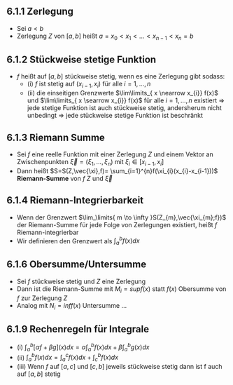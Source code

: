 ## 6.1.1 Zerlegung
- Sei $a<b$ 
- Zerlegung $Z$ von $[a,b]$ heißt $a=x_{0}<x_{1}<\dots<x_{n-1}<x_{n}=b$
## 6.1.2 Stückweise stetige Funktion
- $f$ heißt auf $[a,b]$ stückweise stetig, wenn es eine Zerlegung gibt sodass:
	- (i) $f$ ist stetig auf $(x_{i-1},x_{i})$ für alle $i=1,\dots,n$
	- (ii) die einseitigen Grenzwerte $\lim\limits_{ x \nearrow x_{i}} f(x)$ und $\lim\limits_{ x \searrow x_{i}} f(x)$ für alle $i=1,\dots,n$ existiert
$\Rightarrow$ jede stetige Funktion ist auch stückweise stetig, andersherum nicht unbedingt
$\Rightarrow$ jede stückweise stetige Funktion ist beschränkt
## 6.1.3 Riemann Summe
- Sei $f$ eine reelle Funktion mit einer Zerlegung $Z$ und einem Vektor an Zwischenpunkten $\vec{\xi}=(\xi_{1},\dots,\xi_{n})$ mit $\xi_{i} \in [x_{i-1}, x_{i}]$ 
- Dann heißt $S=S(Z,\vec{\xi},f)= \sum_{i=1}^{n}f(\xi_{i}(x_{i}-x_{i-1}))$ **Riemann-Summe** von $f$ $Z$ und $\vec{\xi}$ 
## 6.1.4 Riemann-Integrierbarkeit
- Wenn der Grenzwert $\lim_\limits{ m \to \infty }S(Z_{m},\vec{\xi_{m};f})$ der Riemann-Summe für jede Folge von Zerlegungen existiert, heißt $f$ Riemann-integrierbar 
- Wir definieren den Grenzwert als $\int_{a}^b f(x) dx$ 
## 6.1.6 Obersumme/Untersumme
- Sei $f$ stückweise stetig und $Z$ eine Zerlegung
- Dann ist die Riemann-Summe mit $M_{i}=sup f(x)$ statt $f(x)$ Obersumme von $f$ zur Zerlegung $Z$
- Analog mit $N_{i}=inf f(x)$ Untersumme ... 
## 6.1.9 Rechenregeln für Integrale
- (i) $\int_{a}^b[\alpha f+\beta g](x)dx=\alpha\int_{a}^b f(x) dx + \beta \int_{a}^b g(x) dx$ 
- (ii) $\int_{a}^b f(x) dx = \int_{a}^c f(x)dx + \int_{c}^b f(x)dx$
- (iii) Wenn $f$ auf $[a,c]$ und $[c,b]$ jeweils stückweise stetig dann ist f auch auf $[a,b]$ stetig